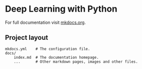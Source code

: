 # Deep Learning with Python

For full documentation visit [mkdocs.org](https://www.mkdocs.org).



## Project layout

    mkdocs.yml    # The configuration file.
    docs/
        index.md  # The documentation homepage.
        ...       # Other markdown pages, images and other files.
